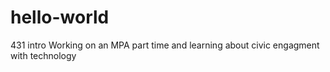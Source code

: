 # hello-world
431 intro
Working on an MPA part time and learning about civic engagment with technology 
